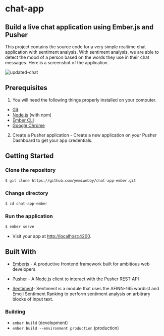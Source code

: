 # chat-app

## Build a live chat application using Ember.js and Pusher
This project contains the source code for a very simple realtime chat application with sentiment analysis. With sentiment analysis, we are able to detect the mood of a person based on the words they use in their chat messages. Here is a screenshot of the application.


![updated-chat](https://user-images.githubusercontent.com/19610753/41297385-ea1edcca-6e56-11e8-81e2-7a63f6d85cbd.gif)


## Prerequisites
1. You will need the following things properly installed on your computer.

* [Git](https://git-scm.com/)
* [Node.js](https://nodejs.org/) (with npm)
* [Ember CLI](https://ember-cli.com/)
* [Google Chrome](https://google.com/chrome/)

2. Create a Pusher application - Create a new application on your Pusher Dashboard to get your app credentials.

## Getting Started

### Clone the repository
```bash
$ git clone https://github.com/yemiwebby/chat-app-ember.git
```

### Change directory
```bash
$ cd chat-app-ember
```

### Run the application
```bash
$ ember serve
```

* Visit your app at [http://localhost:4200](http://localhost:4200).

## Built With

* [Emberjs](https://www.emberjs.com/) - A productive frontend framework built for ambitious web developers.

* [Pusher](https://pusher.com/) - A Node.js client to interact with the Pusher REST API

* [Sentiment](https://github.com/thisandagain/sentiment)- Sentiment is a module that uses the AFINN-165 wordlist and Emoji Sentiment Ranking to perform sentiment analysis on arbitrary blocks of input text.


### Building

* `ember build` (development)
* `ember build --environment production` (production)